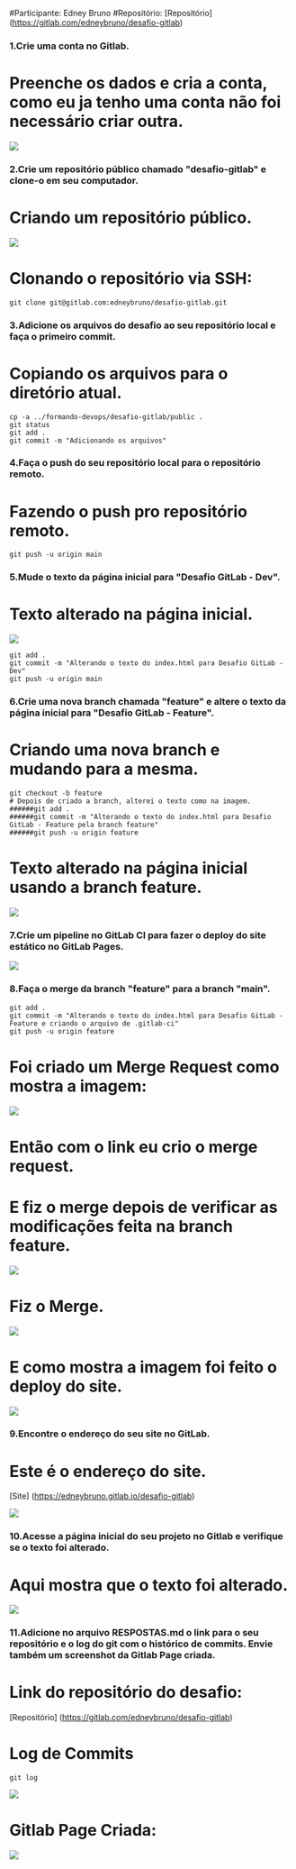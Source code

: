 #Participante: Edney Bruno
#Repositório:
[Repositório] (https://gitlab.com/edneybruno/desafio-gitlab)

### 1.Crie uma conta no Gitlab.

# Preenche os dados e cria a conta, como eu ja tenho uma conta não foi necessário criar outra.

<img src="images/conta_gitlab.png" />

### 2.Crie um repositório público chamado "desafio-gitlab" e clone-o em seu computador.

# Criando um repositório público.

<img src="images/criando_repositorio.png" />

# Clonando o repositório via SSH:

```
git clone git@gitlab.com:edneybruno/desafio-gitlab.git
```

### 3.Adicione os arquivos do desafio ao seu repositório local e faça o primeiro commit.

# Copiando os arquivos para o diretório atual.
```
cp -a ../formando-devops/desafio-gitlab/public .
git status
git add .
git commit -m "Adicionando os arquivos"
```

### 4.Faça o push do seu repositório local para o repositório remoto.

# Fazendo o push pro repositório remoto.

```
git push -u origin main
```

### 5.Mude o texto da página inicial para "Desafio GitLab - Dev".

# Texto alterado na página inicial.

<img src="images/texto_alterado_index.png" />

```
git add .
git commit -m "Alterando o texto do index.html para Desafio GitLab - Dev"
git push -u origin main
```

### 6.Crie uma nova branch chamada "feature" e altere o texto da página inicial para "Desafio GitLab - Feature".

# Criando uma nova branch e mudando para a mesma.

```
git checkout -b feature
# Depois de criado a branch, alterei o texto como na imagem.
######git add .
######git commit -m "Alterando o texto do index.html para Desafio GitLab - Feature pela branch feature"
######git push -u origin feature
```

# Texto alterado na página inicial usando a branch feature.

<img src="images/texto_alterado_index_feature.png" />

### 7.Crie um pipeline no GitLab CI para fazer o deploy do site estático no GitLab Pages.

<img src="images/gitlab-ci.png" />

### 8.Faça o merge da branch "feature" para a branch "main".

```
git add .
git commit -m "Alterando o texto do index.html para Desafio GitLab - Feature e criando o arquivo de .gitlab-ci"
git push -u origin feature
```
# Foi criado um Merge Request como mostra a imagem:

<img src="images/merge_request.png" />

# Então com o link eu crio o merge request.
# E fiz o merge depois de verificar as modificações feita na branch feature.

<img src="images/merge_request_2.png" />

# Fiz o Merge.

<img src="images/merge_request_3.png" />

# E como mostra a imagem foi feito o deploy do site.

<img src="images/deploy.png" />

### 9.Encontre o endereço do seu site no GitLab.

# Este é o endereço do site.

[Site] (https://edneybruno.gitlab.io/desafio-gitlab)

<img src="images/endereco_site.png" />

### 10.Acesse a página inicial do seu projeto no Gitlab e verifique se o texto foi alterado.

# Aqui mostra que o texto foi alterado.

<img src="images/pagina_inicial_projeto.png" />

### 11.Adicione no arquivo RESPOSTAS.md o link para o seu repositório e o log do git com o histórico de commits. Envie também um screenshot da Gitlab Page criada.

# Link do repositório do desafio:

[Repositório] (https://gitlab.com/edneybruno/desafio-gitlab)

# Log de Commits
```
git log
```

<img src="images/log_commits.png" />

# Gitlab Page Criada:

<img src="images/site.png" />
